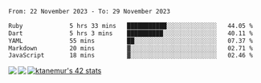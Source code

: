 <!--START_SECTION:waka-->

```txt
From: 22 November 2023 - To: 29 November 2023

Ruby             5 hrs 33 mins   ███████████░░░░░░░░░░░░░░   44.05 %
Dart             5 hrs 3 mins    ██████████░░░░░░░░░░░░░░░   40.11 %
YAML             55 mins         ██░░░░░░░░░░░░░░░░░░░░░░░   07.37 %
Markdown         20 mins         ▓░░░░░░░░░░░░░░░░░░░░░░░░   02.71 %
JavaScript       18 mins         ▓░░░░░░░░░░░░░░░░░░░░░░░░   02.46 %
```

<!--END_SECTION:waka-->
<a href="https://github.com/anuraghazra/github-readme-stats">
  <img align="left" src="https://github-readme-stats.vercel.app/api?username=Tanesan&count_private=true&show_icons=true" />
<img align="left" src="https://github-readme-stats.vercel.app/api/top-langs/?username=Tanesan" />
</a>

[![ktanemur's 42 stats](https://badge42.vercel.app/api/v2/cl1wslf6s002109l771rng2w8/stats?cursusId=21&coalitionId=62)](https://github.com/JaeSeoKim/badge42)
